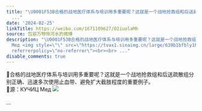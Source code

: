 ```yaml
---
title: "\U0001F53B合格的战地医疗体系与培训用多重要呢？这就是一个战地抢救组和后送疏散组分别正确、迅速多次使用止血带、避免扩大截肢程度的重要例子。\U0001F53B源：КУЧИЦ
  ..."
date: '2024-02-25'
linkTitle: https://weibo.com/1671109627/O2iuolaMh
source: 包容万物恒河水的微博
description: "\U0001F53B合格的战地医疗体系与培训用多重要呢？这就是一个战地抢救组和后送疏散组分别正确、迅速多次使用止血带、避免扩大截肢程度的重要例子。<br>\U0001F53B源：КУЧИЦ
  Мед <img style=\"\" src=\"https://tvax1.sinaimg.cn/large/639b1bfbly1hn687exm8nj20bs0qg48t.jpg\"
  referrerpolicy=\"no-referrer\"><br><br> ..."
disable_comments: true
---
```

🔻合格的战地医疗体系与培训用多重要呢？这就是一个战地抢救组和后送疏散组分别正确、迅速多次使用止血带、避免扩大截肢程度的重要例子。<br>🔻源：КУЧИЦ Мед <img style="" src="https://tvax1.sinaimg.cn/large/639b1bfbly1hn687exm8nj20bs0qg48t.jpg" referrerpolicy="no-referrer"><br><br> ...
